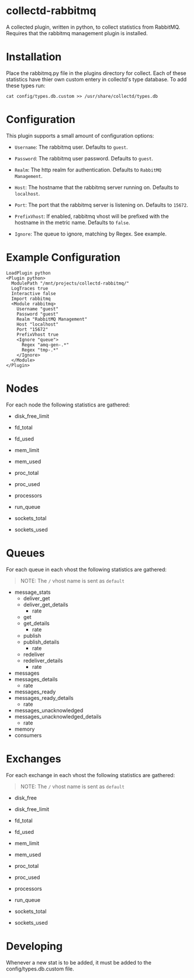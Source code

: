 collectd-rabbitmq
================= 

A collected plugin, written in python, to collect statistics from RabbitMQ. Requires that the rabbitmq management plugin is installed. 

Installation
============

Place the rabbitmq.py file in the plugins directory for collect. 
Each of these statistics have thier own custom entery in collectd's type database. 
To add these types run:

``` cat config/types.db.custom >> /usr/share/collectd/types.db ```


Configuration 
=============

This plugin supports a small amount of configuration options:

* ```Username```: The rabbitmq user. Defaults to ```guest```.

* ```Password```: The rabbitmq user password. Defaults to ```guest```.

* ```Realm```: The http realm for authentication. Defaults to ```RabbitMQ Management```. 

* ```Host```: The hostname that the rabbitmq server running on. Defaults to ```localhost```.

* ```Port```: The port that the rabbitmq server is listening on. Defaults to ```15672```.

* ```PrefixVhost```: If enabled, rabbitmq vhost will be prefixed with the hostname in the metric name. Defaults to ```false```.

* ```Ignore```: The queue to ignore, matching by Regex.  See example.

Example Configuration
=====================

```
LoadPlugin python
<Plugin python>
  ModulePath "/mnt/projects/collectd-rabbitmq/"
  LogTraces true
  Interactive false
  Import rabbitmq
  <Module rabbitmq>
    Username "guest"
    Password "guest"
    Realm "RabbitMQ Management"
    Host "localhost"
    Port "15672"
    PrefixVhost true
	<Ignore "queue">
	  Regex "amq-gen-.*"
	  Regex "tmp-.*"
	</Ignore>
  </Module>
</Plugin>
```

Nodes
=====

For each node the following statistics are gathered:

* disk_free_limit

* fd_total

* fd_used 

* mem_limit

* mem_used

* proc_total 

* proc_used

* processors

* run_queue

* sockets_total

* sockets_used

Queues
=======

For each queue in each vhost the following statistics are gathered:
> NOTE: The ```/``` vhost name is sent as ```default```

* message_stats
    * deliver_get
    * deliver_get_details 
    	* rate 
    * get
    * get_details
        * rate
    * publish
    * publish_details
        * rate
    * redeliver  
    * redeliver_details
        * rate
* messages
* messages_details 
    * rate
* messages_ready
* messages_ready_details
    * rate
* messages_unacknowledged
* messages_unacknowledged_details
  * rate
* memory
* consumers

Exchanges
=========

For each exchange in each vhost the following statistics are gathered: 
> NOTE: The ```/``` vhost name is sent as ```default```

* disk_free 

* disk_free_limit 

* fd_total

* fd_used

* mem_limit 

* mem_used

* proc_total

* proc_used 

* processors

* run_queue

* sockets_total

* sockets_used


Developing
==========

Whenever a new stat is to be added, it must be added to the config/types.db.custom file. 
